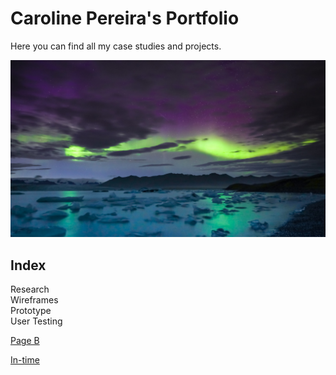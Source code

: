 # Caroline Pereira's Portfolio

Here you can find all my case studies and projects.

![Myimage](/Images/myimage.jpg.jpg)

## Index

Research  
Wireframes  
Prototype  
User Testing

[Page B](./b.md)

[In-time](../intime)
<!--  https://github.com/ux-me/intime -->